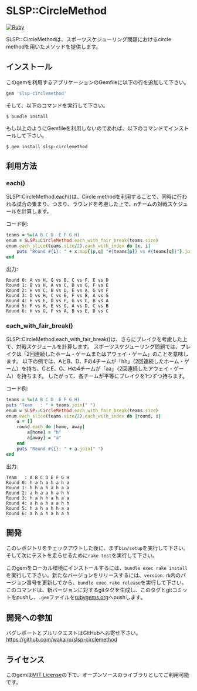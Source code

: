 # SLSP::CircleMethod

[![Ruby](https://github.com/wakairo/slsp-circlemethod/actions/workflows/main.yml/badge.svg)](https://github.com/wakairo/slsp-circlemethod/actions/workflows/main.yml)

SLSP:: CircleMethodは、スポーツスケジューリング問題におけるcircle methodを用いたメソッドを提供します。

## インストール

このgemを利用するアプリケーションのGemfileに以下の行を追加して下さい。

```ruby
gem 'slsp-circlemethod'
```

そして、以下のコマンドを実行して下さい。

    $ bundle install

もし以上のようにGemfileを利用しないのであれば、以下のコマンドでインストールして下さい。

    $ gem install slsp-circlemethod

## 利用方法

### each()

SLSP::CircleMethod.each()は、Circle methodを利用することで、同時に行われる試合の集まり、つまり、ラウンドを考慮した上で、nチームの対戦スケジュールを計算します。

コード例:
```ruby
teams = %w(A B C D  E F G H)
enum = SLSP::CircleMethod.each_with_fair_break(teams.size)
enum.each_slice(teams.size/2).each_with_index do |x, i|
    puts "Round #{i}: " + x.map{|p,q| "#{teams[p]} vs #{teams[q]}"}.join(", ")
end
```

出力:
```
Round 0: A vs H, G vs B, C vs F, E vs D
Round 1: B vs H, A vs C, D vs G, F vs E
Round 2: H vs C, B vs D, E vs A, G vs F
Round 3: D vs H, C vs E, F vs B, A vs G
Round 4: H vs E, D vs F, G vs C, B vs A
Round 5: F vs H, E vs G, A vs D, C vs B
Round 6: H vs G, F vs A, B vs E, D vs C
```


### each_with_fair_break()

SLSP::CircleMethod.each_with_fair_break()は、さらにブレイクを考慮した上で、対戦スケジュールを計算します。
スポーツスケジューリング問題では、ブレイクは「2回連続したホーム・ゲームまたはアウェイ・ゲーム」のことを意味します。
以下の例では、AとB、D、Fの4チームが「hh」（2回連続したホーム・ゲーム）を持ち、CとE、G、Hの4チームが「aa」（2回連続したアウェイ・ゲーム）を持ちます。
したがって、各チームが平等にブレイクを1つずつ持ちます。

コード例:
```ruby
teams = %w(A B C D  E F G H)
puts "Team   : " + teams.join(" ")
enum = SLSP::CircleMethod.each_with_fair_break(teams.size)
enum.each_slice(teams.size/2).each_with_index do |round, i|
    a = []
    round.each do |home, away|
        a[home] = "h"
        a[away] = "a"
    end
    puts "Round #{i}: " + a.join(" ")
end
```

出力:
```
Team   : A B C D E F G H
Round 0: h a h a h a h a
Round 1: h h a h a h a a
Round 2: a h a a h a h h
Round 3: h a h h a h a a
Round 4: a h a h a a h h
Round 5: h a h a h h a a
Round 6: a h a h a h a h
```


## 開発

このレポジトリをチェックアウトした後に、まず`bin/setup`を実行して下さい。そして次にテストを走らせるために`rake test`を実行して下さい。

このgemをローカル環境にインストールするには、`bundle exec rake install`を実行して下さい。新たなバージョンをリリースするには、`version.rb`内のバージョン番号を更新してから、`bundle exec rake release`を実行して下さい。このコマンドは、新バージョンに対するgitタグを生成し、このタグとgitコミットをpushし、`.gem`ファイルを[rubygems.org](https://rubygems.org)へpushします。

## 開発への参加

バグレポートとプルリクエストはGitHubへお寄せ下さい。
https://github.com/wakairo/slsp-circlemethod

## ライセンス

このgemは[MIT License](https://opensource.org/licenses/MIT)の下で、オープンソースのライブラリとしてご利用可能です。
